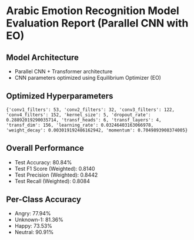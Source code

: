
# Arabic Emotion Recognition Model Evaluation Report (Parallel CNN with EO)

## Model Architecture
- Parallel CNN + Transformer architecture
- CNN parameters optimized using Equilibrium Optimizer (EO)

## Optimized Hyperparameters
```
{'conv1_filters': 53, 'conv2_filters': 32, 'conv3_filters': 122, 'conv4_filters': 152, 'kernel_size': 5, 'dropout_rate': 0.28892019290035714, 'transf_heads': 6, 'transf_layers': 4, 'transf_dim': 156, 'learning_rate': 0.03246403163066978, 'weight_decay': 0.003019192486162942, 'momentum': 0.7049893908374005}
```

## Overall Performance
- Test Accuracy: 80.84%
- Test F1 Score (Weighted): 0.8140
- Test Precision (Weighted): 0.8442
- Test Recall (Weighted): 0.8084

## Per-Class Accuracy
- Angry: 77.94%
- Unknown-1: 81.36%
- Happy: 73.53%
- Neutral: 90.91%
